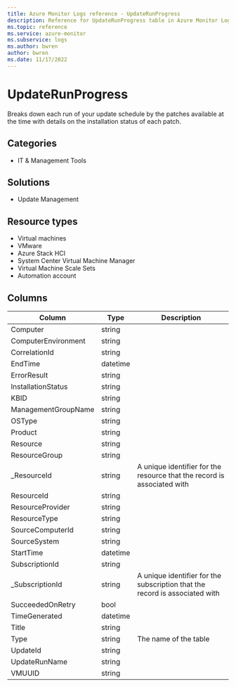 ```yaml
---
title: Azure Monitor Logs reference - UpdateRunProgress
description: Reference for UpdateRunProgress table in Azure Monitor Logs.
ms.topic: reference
ms.service: azure-monitor
ms.subservice: logs
ms.author: bwren
author: bwren
ms.date: 11/17/2022
---
```


# UpdateRunProgress

 Breaks down each run of your update schedule by the patches available at the time with details on the installation status of each patch.

## Categories

- IT & Management Tools
## Solutions

- Update Management
## Resource types

- Virtual machines
- VMware
- Azure Stack HCI
- System Center Virtual Machine Manager
- Virtual Machine Scale Sets
- Automation account




## Columns

| Column | Type | Description |
| --- | --- | --- |
| Computer | string |  |
| ComputerEnvironment | string |  |
| CorrelationId | string |  |
| EndTime | datetime |  |
| ErrorResult | string |  |
| InstallationStatus | string |  |
| KBID | string |  |
| ManagementGroupName | string |  |
| OSType | string |  |
| Product | string |  |
| Resource | string |  |
| ResourceGroup | string |  |
| _ResourceId | string | A unique identifier for the resource that the record is associated with |
| ResourceId | string |  |
| ResourceProvider | string |  |
| ResourceType | string |  |
| SourceComputerId | string |  |
| SourceSystem | string |  |
| StartTime | datetime |  |
| SubscriptionId | string |  |
| _SubscriptionId | string | A unique identifier for the subscription that the record is associated with |
| SucceededOnRetry | bool |  |
| TimeGenerated | datetime |  |
| Title | string |  |
| Type | string | The name of the table |
| UpdateId | string |  |
| UpdateRunName | string |  |
| VMUUID | string |  |
